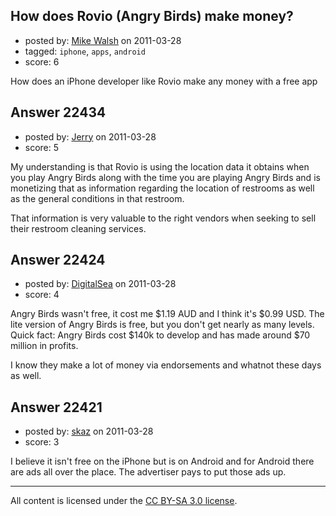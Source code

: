 ## How does Rovio (Angry Birds) make money?

- posted by: [Mike Walsh](https://stackexchange.com/users/-1/8423-mike-walsh) on 2011-03-28
- tagged: `iphone`, `apps`, `android`
- score: 6

How does an iPhone developer like Rovio make any money with a free app


## Answer 22434

- posted by: [Jerry](https://stackexchange.com/users/-1/8581-jerry) on 2011-03-28
- score: 5

My understanding is that Rovio is using the location data it obtains when you play Angry Birds along with the time you are playing Angry Birds and is monetizing that as information regarding the location of restrooms as well as the general conditions in that restroom.

That information is very valuable to the right vendors when seeking to sell their restroom cleaning services.


## Answer 22424

- posted by: [DigitalSea](https://stackexchange.com/users/-1/7816-digitalsea) on 2011-03-28
- score: 4

Angry Birds wasn't free, it cost me $1.19 AUD and I think it's $0.99 USD. The lite version of Angry Birds is free, but you don't get nearly as many levels. Quick fact: Angry Birds cost $140k to develop and has made around $70 million in profits.

I know they make a lot of money via endorsements and whatnot these days as well.


## Answer 22421

- posted by: [skaz](https://stackexchange.com/users/-1/7696-skaz) on 2011-03-28
- score: 3

I believe it isn't free on the iPhone but is on Android and for Android there are ads all over the place.  The advertiser pays to put those ads up.



---

All content is licensed under the [CC BY-SA 3.0 license](https://creativecommons.org/licenses/by-sa/3.0/).
